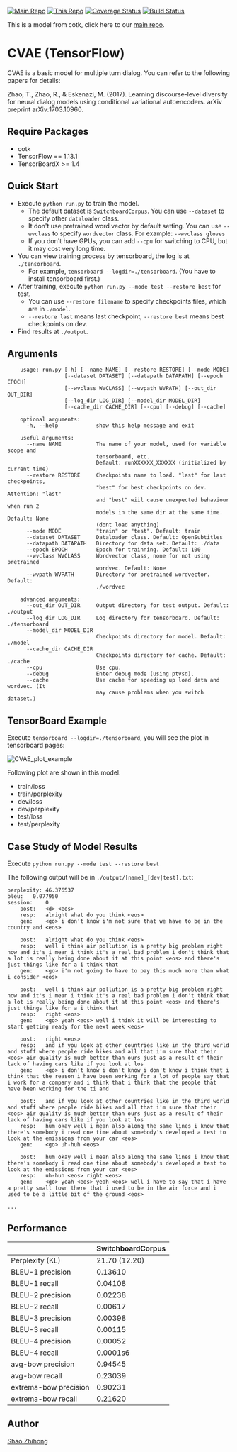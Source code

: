 [![Main Repo](https://img.shields.io/badge/Main_project-cotk-blue.svg?logo=github)](https://github.com/thu-coai/cotk)
[![This Repo](https://img.shields.io/badge/Model_repo-CVAE--tensorflow-blue.svg?logo=github)](https://github.com/thu-coai/CVAE-tensorflow)
[![Coverage Status](https://coveralls.io/repos/github/thu-coai/CVAE-tensorflow/badge.svg?branch=master)](https://coveralls.io/github/thu-coai/CVAE-tensorflow?branch=master)
[![Build Status](https://travis-ci.com/thu-coai/CVAE-tensorflow.svg?branch=master)](https://travis-ci.com/thu-coai/CVAE-tensorflow)

This is a model from cotk, click here to our [main repo](https://github.com/thu-coai/cotk).

# CVAE (TensorFlow)

CVAE is a basic model for multiple turn dialog. You can refer to the following papers for details:

Zhao, T., Zhao, R., & Eskenazi, M. (2017). Learning discourse-level diversity for neural dialog models using conditional variational autoencoders. arXiv preprint arXiv:1703.10960.


## Require Packages

* cotk
* TensorFlow == 1.13.1
* TensorBoardX >= 1.4

## Quick Start

* Execute ``python run.py`` to train the model.
  * The default dataset is ``SwitchboardCorpus``. You can use ``--dataset`` to specify other ``dataloader`` class.
  * It don't use pretrained word vector by default setting. You can use ``--wvclass`` to specify ``wordvector`` class. For example: ``--wvclass gloves``
  * If you don't have GPUs, you can add `--cpu` for switching to CPU, but it may cost very long time.
* You can view training process by tensorboard, the log is at `./tensorboard`.
  * For example, ``tensorboard --logdir=./tensorboard``. (You have to install tensorboard first.)
* After training, execute  ``python run.py --mode test --restore best`` for test.
  * You can use ``--restore filename`` to specify checkpoints files, which are in ``./model``.
  * ``--restore last`` means last checkpoint, ``--restore best`` means best checkpoints on dev.
* Find results at ``./output``.

## Arguments

```none
    usage: run.py [-h] [--name NAME] [--restore RESTORE] [--mode MODE]
                  [--dataset DATASET] [--datapath DATAPATH] [--epoch EPOCH]
                  [--wvclass WVCLASS] [--wvpath WVPATH] [--out_dir OUT_DIR]
                  [--log_dir LOG_DIR] [--model_dir MODEL_DIR]
                  [--cache_dir CACHE_DIR] [--cpu] [--debug] [--cache]
    
    optional arguments:
      -h, --help            show this help message and exit
      
    useful arguments:
      --name NAME           The name of your model, used for variable scope and 
                            tensorboard, etc.
                            Default: runXXXXXX_XXXXXX (initialized by current time)
      --restore RESTORE     Checkpoints name to load. "last" for last checkpoints,
                            "best" for best checkpoints on dev. Attention: "last"
                            and "best" wiil cause unexpected behaviour when run 2
                            models in the same dir at the same time. Default: None
                            (dont load anything)
      --mode MODE           "train" or "test". Default: train
      --dataset DATASET     Dataloader class. Default: OpenSubtitles
      --datapath DATAPATH   Directory for data set. Default: ./data
      --epoch EPOCH         Epoch for trainning. Default: 100
      --wvclass WVCLASS     Wordvector class, none for not using pretrained
                            wordvec. Default: None
      --wvpath WVPATH       Directory for pretrained wordvector. Default:
                            ./wordvec
    
    advanced arguments:
      --out_dir OUT_DIR     Output directory for test output. Default: ./output
      --log_dir LOG_DIR     Log directory for tensorboard. Default: ./tensorboard
      --model_dir MODEL_DIR
                            Checkpoints directory for model. Default: ./model
      --cache_dir CACHE_DIR
                            Checkpoints directory for cache. Default: ./cache
      --cpu                 Use cpu.
      --debug               Enter debug mode (using ptvsd).
      --cache               Use cache for speeding up load data and wordvec. (It
                       	    may cause problems when you switch dataset.)
```

## TensorBoard Example

Execute ``tensorboard --logdir=./tensorboard``, you will see the plot in tensorboard pages:

![CVAE_plot_example](./images/CVAE-plot-example.png)

Following plot are shown in this model:

* train/loss
* train/perplexity
* dev/loss
* dev/perplexity
* test/loss
* test/perplexity

## Case Study of Model Results

Execute ``python run.py --mode test --restore best``

The following output will be in `./output/[name]_[dev|test].txt`:

```none
perplexity:	46.376537
bleu:	0.077950
session: 	0
	post:	<d> <eos>
	resp:	alright what do you think <eos>
	gen:	<go> i don't know i'm not sure that we have to be in the country and <eos>

	post:	alright what do you think <eos>
	resp:	well i think air pollution is a pretty big problem right now and it's i mean i think it's a real bad problem i don't think that a lot is really being done about it at this point <eos> and there's just things like for a i think that
	gen:	<go> i'm not going to have to pay this much more than what i consider <eos>

	post:	well i think air pollution is a pretty big problem right now and it's i mean i think it's a real bad problem i don't think that a lot is really being done about it at this point <eos> and there's just things like for a i think that
	resp:	right <eos>
	gen:	<go> yeah <eos> well i think it will be interesting to start getting ready for the next week <eos>

	post:	right <eos>
	resp:	and if you look at other countries like in the third world and stuff where people ride bikes and all that i'm sure that their <eos> air quality is much better than ours just as a result of their lack of having cars like if you look at los
	gen:	<go> i don't know i don't know i don't know i think that i think that the reason i have been working for a lot of people say that i work for a company and i think that i think that the people that have been working for the ti and

	post:	and if you look at other countries like in the third world and stuff where people ride bikes and all that i'm sure that their <eos> air quality is much better than ours just as a result of their lack of having cars like if you look at los
	resp:	hum okay well i mean also along the same lines i know that there's somebody i read one time about somebody's developed a test to look at the emissions from your car <eos>
	gen:	<go> uh-huh <eos>

	post:	hum okay well i mean also along the same lines i know that there's somebody i read one time about somebody's developed a test to look at the emissions from your car <eos>
	resp:	uh-huh <eos> right <eos>
	gen:	<go> yeah <eos> yeah <eos> well i have to say that i have a pretty small town there that i used to be in the air force and i used to be a little bit of the ground <eos>

...

```

## Performance

|               | SwitchboardCorpus |
| ------------- | ----------------- |
| Perplexity (KL) | 21.70 (12.20) |
| BLEU-1 precision | 0.13610 |
| BLEU-1 recall | 0.04108 |
| BLEU-2 precision | 0.02238 |
| BLEU-2 recall | 0.00617 |
| BLEU-3 precision | 0.00398 |
| BLEU-3 recall | 0.00115 |
| BLEU-4 precision | 0.00052 |
| BLEU-4 recall | 0.0001s6 |
| avg-bow precision | 0.94545 |
| avg-bow recall | 0.23039 |
| extrema-bow precision | 0.90231 |
| extrema-bow recall | 0.21620 |

## Author

[Shao Zhihong](https://github.com/ZhihongShao)
